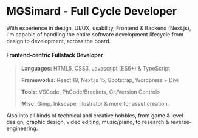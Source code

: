 # MGSimard - Full Cycle Developer
With experience in design, UI/UX, usability, Frontend & Backend (Next.js), I'm capable of handling the entire software development lifecycle from design to development, across the board.

#### Frontend-centric Fullstack Developer
> **Languages:** HTML5, CSS3, Javascript (ES6+) & TypeScript
> 
> **Frameworks:** React 19, Next.js 15, Bootstrap, Wordpress + Divi
> 
> **Tools:** VSCode, PhCode/Brackets, Git/Version Control>
> 
> **Misc:** Gimp, Inkscape, Illustrator & more for asset creation.

Also into all kinds of technical and creative hobbies, from game & level design, graphic design, video editing, music/piano, to research & reverse-engineering.
